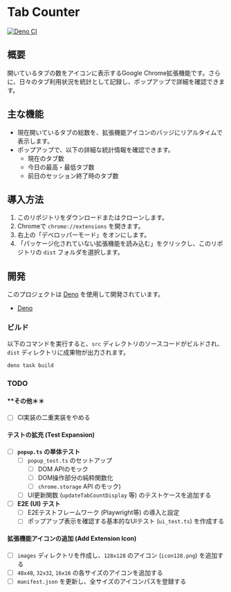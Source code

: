 # Tab Counter

[![Deno CI](https://github.com/ir77/tab-counter/actions/workflows/ci.yml/badge.svg)](https://github.com/ir77/tab-counter/actions/workflows/ci.yml)

## 概要

開いているタブの数をアイコンに表示するGoogle
Chrome拡張機能です。さらに、日々のタブ利用状況を統計として記録し、ポップアップで詳細を確認できます。

## 主な機能

- 現在開いているタブの総数を、拡張機能アイコンのバッジにリアルタイムで表示します。
- ポップアップで、以下の詳細な統計情報を確認できます。
  - 現在のタブ数
  - 今日の最高・最低タブ数
  - 前日のセッション終了時のタブ数

## 導入方法

1. このリポジトリをダウンロードまたはクローンします。
2. Chromeで `chrome://extensions` を開きます。
3. 右上の「デベロッパーモード」をオンにします。
4. 「パッケージ化されていない拡張機能を読み込む」をクリックし、このリポジトリの
   `dist` フォルダを選択します。

## 開発

このプロジェクトは [Deno](https://deno.land/) を使用して開発されています。

- [Deno](https://deno.land/manual/getting_started/installation)

### ビルド

以下のコマンドを実行すると、`src` ディレクトリのソースコードがビルドされ、`dist`
ディレクトリに成果物が出力されます。

```sh
deno task build
```

### TODO
#### **その他＊＊
- [ ] CI実装の二重実装をやめる

#### **テストの拡充 (Test Expansion)**

- [ ] **`popup.ts` の単体テスト**
  - [ ] `popup_test.ts` のセットアップ
    - [ ] DOM APIのモック 
    - [ ] DOM操作部分の純粋関数化
    - [ ] `chrome.storage` API のモック)
  - [ ] UI更新関数 (`updateTabCountDisplay` 等) のテストケースを追加する
- [ ] **E2E (UI) テスト**
  - [ ] E2Eテストフレームワーク (Playwright等) の導入と設定
  - [ ] ポップアップ表示を確認する基本的なUIテスト (`ui_test.ts`) を作成する

#### **拡張機能アイコンの追加 (Add Extension Icon)**

- [ ] `images` ディレクトリを作成し、`128x128` のアイコン (`icon128.png`)
      を追加する
- [ ] `48x48`, `32x32`, `16x16` の各サイズのアイコンを追加する
- [ ] `manifest.json` を更新し、全サイズのアイコンパスを登録する
